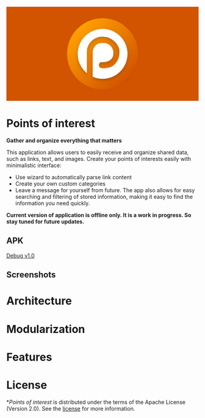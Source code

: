 ![Alt text](screenshots/playstore.jpg?raw=true "Screen shot")

Points of interest
==================

**Gather and organize everything that matters**

This application allows users to easily receive and organize shared data, such as links, text, and images.
Create your points of interests easily with minimalistic interface:
- Use wizard to automatically parse link content
- Create your own custom categories
- Leave a message for yourself from future.
The app also allows for easy searching and filtering of stored information, making it easy to find the information you need quickly.

**Current version of application is offline only. It is a work in progress. So stay tuned for future updates.**

## APK
[Debug v1.0](app/debug/poi-debug.apk)

## Screenshots

# Architecture

# Modularization

# Features

# License
**Points of interest* is distributed under the terms of the Apache License (Version 2.0). See the
[license](LICENSE) for more information.